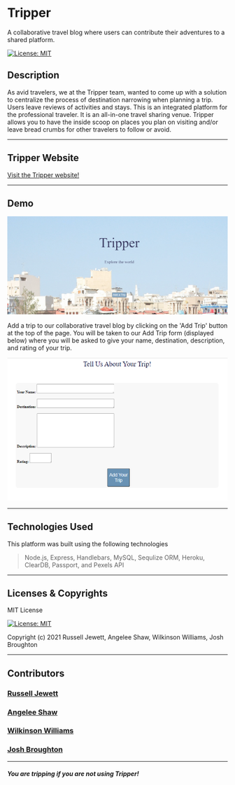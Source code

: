 # Tripper

A collaborative travel blog where users can contribute their adventures to a shared platform.

[![License: MIT](https://img.shields.io/badge/License-MIT-yellow.svg)](https://opensource.org/licenses/MIT)


## Description

As avid travelers, we at the Tripper team, wanted to come up with a solution to centralize the process of destination narrowing when planning a trip. Users leave reviews of activities and stays. This is an integrated platform for the professional traveler. It is an all-in-one travel sharing venue. Tripper allows you to have the inside scoop on places you plan on visiting and/or leave bread crumbs for other travelers to follow or avoid.

---
## Tripper Website

<a href="https://tripper-db.herokuapp.com/" target="_blank">Visit the Tripper website!</a>

---
## Demo

![tripper-cover](./public/assets/images/cover.png)

Add a trip to our collaborative travel blog by clicking on the 'Add Trip' button at the top of the page. You will be taken to our Add Trip form (displayed below) where you will be asked to give your name, destination, description, and rating of your trip. 

![add-trip](./public/assets/images/addtrip.png)


---

## Technologies Used

This platform was built using the following technologies

> Node.js, Express, Handlebars, MySQL, Sequlize ORM, Heroku, ClearDB, Passport, and Pexels API

---
## Licenses & Copyrights

MIT License

[![License: MIT](https://img.shields.io/badge/License-MIT-yellow.svg)](https://opensource.org/licenses/MIT)

Copyright (c) 2021 Russell Jewett, Angelee Shaw, Wilkinson Williams, Josh Broughton

---
## Contributors

### <a href="https://github.com/treyjewett" target="_blank">Russell Jewett</a>

### <a href="https://github.com/angeleefshaw" target="_blank">Angelee Shaw</a>

### <a href="https://github.com/Kingcoopa" target="_blank">Wilkinson Williams</a>

### <a href="https://github.com/Jbrough0" target="_blank">Josh Broughton</a>
----

##### You are tripping if you are not using Tripper!
